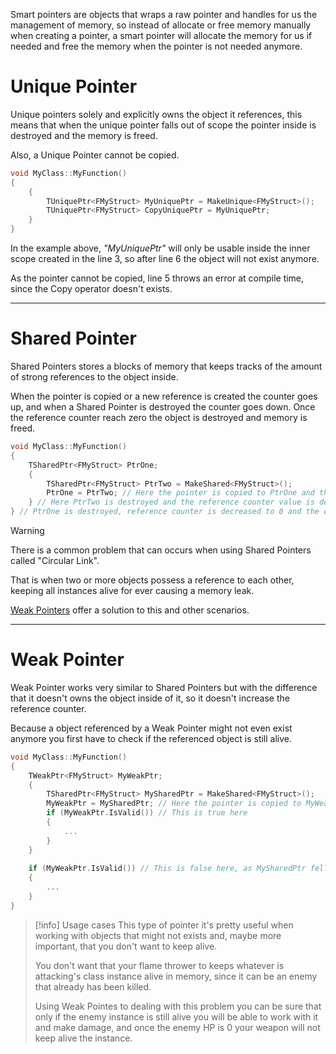 Smart pointers are objects that wraps a raw pointer and handles for us the management of memory, so instead of allocate or free memory manually when creating a pointer, a smart pointer will allocate the memory for us if needed and free the memory when the pointer is not needed anymore.
# Unique Pointer

Unique pointers solely and explicitly owns the object it references, this means that when the unique pointer falls out of scope the pointer inside is destroyed and the memory is freed. 

Also, a Unique Pointer cannot be copied.

```c++ error:5
void MyClass::MyFunction()
{
	{
		TUniquePtr<FMyStruct> MyUniquePtr = MakeUnique<FMyStruct>();
		TUniquePtr<FMyStruct> CopyUniquePtr = MyUniquePtr;
	}
}
```

In the example above, *"MyUniquePtr"* will only be usable inside the inner scope created in the line 3, so after line 6 the object will not exist anymore.

As the pointer cannot be copied, line 5 throws an error at compile time, since the Copy operator doesn't exists.

---
# Shared Pointer

Shared Pointers stores a blocks of memory that keeps tracks of the amount of strong references to the object inside. 

When the pointer is copied or a new reference is created the counter goes up, and when a Shared Pointer is destroyed the counter goes down. Once the reference counter reach zero the object is destroyed and memory is freed.

```c++ unwrap
void MyClass::MyFunction()
{
	TSharedPtr<FMyStruct> PtrOne;
	{
		TSharedPtr<FMyStruct> PtrTwo = MakeShared<FMyStruct>();
		PtrOne = PtrTwo; // Here the pointer is copied to PtrOne and the reference counter value is increased to 2.
	} // Here PtrTwo is destroyed and the reference counter value is decreased to 1
} // PtrOne is destroyed, reference counter is decreased to 0 and the object is automatically destroyed, 
```


> [!warning]
>There is a common problem that can occurs when using Shared Pointers called "Circular Link". 
>
>That is when two or more objects possess a reference to each other, keeping all instances alive for ever causing a memory leak.
>
>[Weak Pointers](Study/Pointers/Smart%20Pointers.md#Weak%20Pointer) offer a solution to this and other scenarios.

---
# Weak Pointer

Weak Pointer works very similar to Shared Pointers but with the difference that it doesn't owns the object inside of it, so it doesn't increase the reference counter.

Because a object referenced by a Weak Pointer might not even exist anymore you first have to check if the referenced object is still alive.

```c++ unwrap
void MyClass::MyFunction()
{
	TWeakPtr<FMyStruct> MyWeakPtr;
	{
		TSharedPtr<FMyStruct> MySharedPtr = MakeShared<FMyStruct>();
		MyWeakPtr = MySharedPtr; // Here the pointer is copied to MyWeakPtr, the reference counter keeps its value.
		if (MyWeakPtr.IsValid()) // This is true here
		{
			...
		}
	}
	
	if (MyWeakPtr.IsValid()) // This is false here, as MySharedPtr fell out of scope, destroying the object inside it as no other reference existed.
	{
		...
	}
}
```

> [!info] Usage cases
> This type of pointer it's pretty useful when working with objects that might not exists and, maybe more important, that you don't want to keep alive.
> 
> You don't want that your flame thrower to keeps whatever is attacking's class instance alive in memory, since it can be an enemy that already has been killed.
> 
> Using Weak Pointes to dealing with this problem you can be sure that only if the enemy instance is still alive you will be able to work with it and make damage, and once the enemy HP is 0 your weapon will not keep alive the instance.

